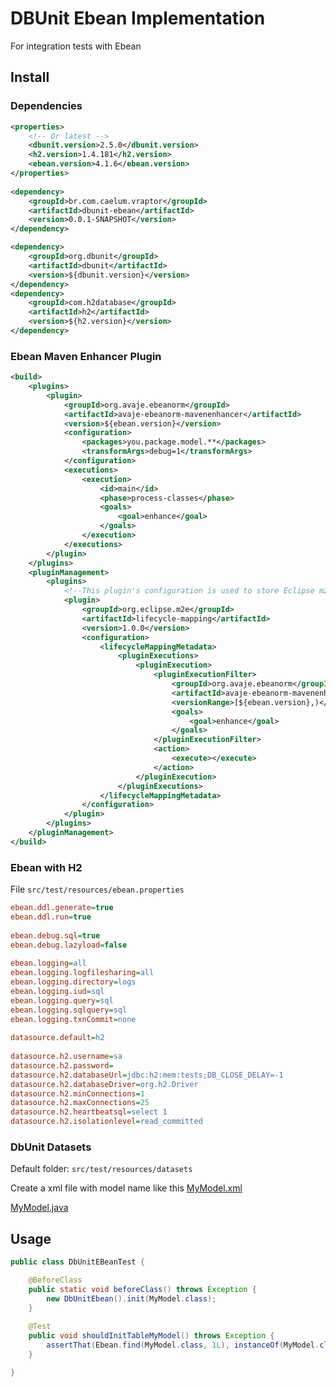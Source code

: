 # DBUnit Ebean Implementation

For integration tests with Ebean

## Install

### Dependencies

```xml
<properties>
	<!-- Or latest -->
	<dbunit.version>2.5.0</dbunit.version>
	<h2.version>1.4.181</h2.version>
	<ebean.version>4.1.6</ebean.version>
</properties>
	
<dependency>
	<groupId>br.com.caelum.vraptor</groupId>
	<artifactId>dbunit-ebean</artifactId>
	<version>0.0.1-SNAPSHOT</version>
</dependency>

<dependency>
	<groupId>org.dbunit</groupId>
	<artifactId>dbunit</artifactId>
	<version>${dbunit.version}</version>
</dependency>
<dependency>
	<groupId>com.h2database</groupId>
	<artifactId>h2</artifactId>
	<version>${h2.version}</version>
</dependency>
```

### Ebean Maven Enhancer Plugin

```xml
<build>
	<plugins>
		<plugin>
			<groupId>org.avaje.ebeanorm</groupId>
			<artifactId>avaje-ebeanorm-mavenenhancer</artifactId>
			<version>${ebean.version}</version>
			<configuration>
				<packages>you.package.model.**</packages>
				<transformArgs>debug=1</transformArgs>
			</configuration>
			<executions>
				<execution>
					<id>main</id>
					<phase>process-classes</phase>
					<goals>
						<goal>enhance</goal>
					</goals>
				</execution>
			</executions>
		</plugin>
	</plugins>
	<pluginManagement>
		<plugins>
			<!--This plugin's configuration is used to store Eclipse m2e settings only. It has no influence on the Maven build itself.-->
			<plugin>
				<groupId>org.eclipse.m2e</groupId>
				<artifactId>lifecycle-mapping</artifactId>
				<version>1.0.0</version>
				<configuration>
					<lifecycleMappingMetadata>
						<pluginExecutions>
							<pluginExecution>
								<pluginExecutionFilter>
									<groupId>org.avaje.ebeanorm</groupId>
									<artifactId>avaje-ebeanorm-mavenenhancer</artifactId>
									<versionRange>[${ebean.version},)</versionRange>
									<goals>
										<goal>enhance</goal>
									</goals>
								</pluginExecutionFilter>
								<action>
									<execute></execute>
								</action>
							</pluginExecution>
						</pluginExecutions>
					</lifecycleMappingMetadata>
				</configuration>
			</plugin>
		</plugins>
	</pluginManagement>		
</build>
```

### Ebean with H2

File `src/test/resources/ebean.properties`

```INI
ebean.ddl.generate=true  
ebean.ddl.run=true
  
ebean.debug.sql=true  
ebean.debug.lazyload=false  
  
ebean.logging=all  
ebean.logging.logfilesharing=all  
ebean.logging.directory=logs  
ebean.logging.iud=sql  
ebean.logging.query=sql  
ebean.logging.sqlquery=sql  
ebean.logging.txnCommit=none  
  
datasource.default=h2  
  
datasource.h2.username=sa  
datasource.h2.password=  
datasource.h2.databaseUrl=jdbc:h2:mem:tests;DB_CLOSE_DELAY=-1  
datasource.h2.databaseDriver=org.h2.Driver  
datasource.h2.minConnections=1  
datasource.h2.maxConnections=25  
datasource.h2.heartbeatsql=select 1  
datasource.h2.isolationlevel=read_committed  
```

### DbUnit Datasets

Default folder: `src/test/resources/datasets`

Create a xml file with model name like this [MyModel.xml](https://github.com/dtelaroli/dbunit/blob/master/dbunit-ebean/src/test/resources/datasets/MyModel.xml)

[MyModel.java](https://github.com/dtelaroli/vraptor-dbunit/blob/master/ebean/src/main/java/br/com/caelum/vraptor/dbunit/api/MyModel.java)

## Usage

```Java
public class DbUnitEBeanTest {

	@BeforeClass
	public static void beforeClass() throws Exception {
		new DbUnitEbean().init(MyModel.class);
	}
	
	@Test
	public void shouldInitTableMyModel() throws Exception {
		assertThat(Ebean.find(MyModel.class, 1L), instanceOf(MyModel.class));
	}

}
```
